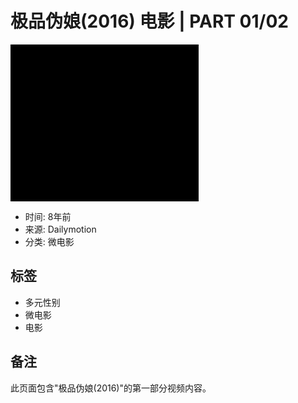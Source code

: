 # 极品伪娘(2016) 电影 | PART 01/02

![极品伪娘](data:image/png;base64,iVBORw0KGgoAAAANSUhEUgAAAS0AAAD7AQMAAAAFPVArAAAAAXNSR0IB2cksfwAAAAlwSFlzAAALEwAACxMBAJqcGAAAAANQTFRFAAAAp3o92gAAAB9JREFUeJztwQEBAAAAgiD/r25IQAEAAAAAAAAAAHBnJj0AAR63v1sAAAAASUVORK5CYII=)

- 时间: 8年前
- 来源: Dailymotion
- 分类: 微电影

## 标签

- 多元性别
- 微电影
- 电影

## 备注
此页面包含"极品伪娘(2016)"的第一部分视频内容。